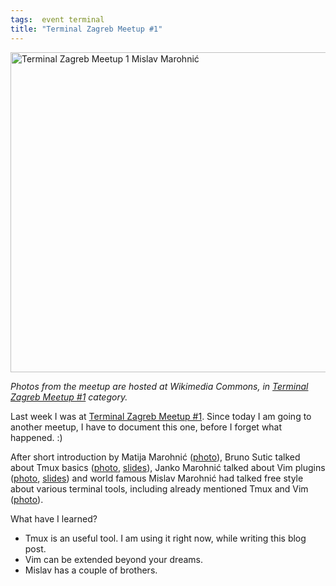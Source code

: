 ```yaml
---
tags:  event terminal
title: "Terminal Zagreb Meetup #1"
---
```

<a title="By Zeljko.filipin (Own work) [CC-BY-SA-4.0 (http://creativecommons.org/licenses/by-sa/4.0)], via Wikimedia Commons" href="https://commons.wikimedia.org/wiki/File%3ATerminal_Zagreb_Meetup_1_Mislav_Marohni%C4%87.jpg"><img width="512" alt="Terminal Zagreb Meetup 1 Mislav Marohnić" src="//upload.wikimedia.org/wikipedia/commons/thumb/f/f6/Terminal_Zagreb_Meetup_1_Mislav_Marohni%C4%87.jpg/512px-Terminal_Zagreb_Meetup_1_Mislav_Marohni%C4%87.jpg"/></a>

*Photos from the meetup are hosted at Wikimedia Commons, in [Terminal Zagreb Meetup #1](https://commons.wikimedia.org/wiki/Category:Terminal_Zagreb_Meetup_1) category.*

Last week I was at [Terminal Zagreb Meetup #1](http://www.meetup.com/terminal-zg/events/212502312). Since today I am going to another meetup, I have to document this one, before I forget what happened. :)

After short introduction by Matija Marohnić ([photo](https://commons.wikimedia.org/wiki/File:Terminal_Zagreb_Meetup_1_Matija_Marohni%C4%87.jpg)), Bruno Sutic talked about Tmux basics ([photo](https://commons.wikimedia.org/wiki/File:Terminal_Zagreb_Meetup_1_Bruno_Sutic.jpg), [slides](https://speakerdeck.com/brunosutic/tmux-osnove)), Janko Marohnić talked about Vim plugins ([photo](https://commons.wikimedia.org/wiki/File:Terminal_Zagreb_Meetup_1_Janko_Marohni%C4%87.jpg), [slides](https://speakerdeck.com/janko_m/hidden-features-of-your-vim-plugins)) and world famous Mislav Marohnić had talked free style about various terminal tools, including already mentioned Tmux and Vim ([photo](https://commons.wikimedia.org/wiki/File:Terminal_Zagreb_Meetup_1_Mislav_Marohni%C4%87.jpg)).

What have I learned?

- Tmux is an useful tool. I am using it right now, while writing this blog post.
- Vim can be extended beyond your dreams.
- Mislav has a couple of brothers.
